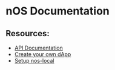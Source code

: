 # nOS Documentation

## Resources:

- [API Documentation](./api.md)
- [Create your own dApp](./create-your-own-dapp.md)
- [Setup nos-local](./nos-local.md)
